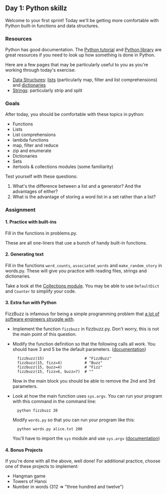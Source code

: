 ## Day 1: Python skillz

Welcome to your first sprint! Today we'll be getting more comfortable with
Python built-in functions and data structures.

### Resources

Python has good documentation.
The [Python tutorial](https://docs.python.org/2/tutorial/) and
[Python library](https://docs.python.org/2/library/) are great resources if
you need to look up how something is done in Python.

Here are a few pages that may be particularly
useful to you as you're working through today's exercise:
* [Data Structures](https://docs.python.org/2/tutorial/datastructures.html):
[lists](https://docs.python.org/2/tutorial/datastructures.html#more-on-lists)
(particularly map, filter and list comprehensions) and
[dictionaries](https://docs.python.org/2/tutorial/datastructures.html#dictionaries)
* [Strings](https://docs.python.org/2/library/string.html): particularly
strip and split


### Goals

After today, you should be comfortable with these topics in python:
* Functions
* Lists
* List comprehensions
* lambda functions
* map, filter and reduce
* zip and enumerate
* Dictionaries
* Sets
* itertools & collections modules (some familiarity)

Test yourself with these questions:
1. What's the difference between a list and a generator? And the advantages of either?
2. What is the advantage of storing a word list in a set rather than a list?


### Assignment

#### 1. Practice with built-ins

Fill in the functions in problems.py.

These are all one-liners that use a bunch of handy built-in functions.

#### 2. Generating text

Fill in the functions `word_counts`, `associated_words` and `make_random_story`
in words.py. These will give you practice with reading files, strings and dictionaries.

Take a look at the [Collections module](https://docs.python.org/2/library/collections.html).
You may be able to use `DefaultDict` and `Counter` to simplify your code.

#### 3. Extra fun with Python

FizzBuzz is infamous for being a simple programming problem that [a lot of software
engineers struggle with](http://blog.codinghorror.com/why-cant-programmers-program/).

* Implement the function `fizzbuzz` in fizzbuzz.py. Don't worry, this is not the main point of this question.

* Modify the function definition so that the following calls all work. You should have 3 and 5 be the default parameters.
([documentation](https://docs.python.org/2/tutorial/controlflow.html#default-argument-values))

        fizzbuzz(15)                  # "FizzBuzz"
        fizzbuzz(15, fizz=4)          # "Buzz"
        fizzbuzz(15, buzz=4)          # "Fizz"
        fizzbuzz(15, fizz=6, buzz=7)  # ""

    Now in the main block you should be able to remove the 2nd and 3rd parameters.

* Look at how the main function uses `sys.argv`. You can run your program with this
command in the command line:

        python fizzbuzz 20

    Modify `words.py` so that you can run your program like this:

        python words.py alice.txt 200

    You'll have to import the `sys` module and use `sys.argv` ([documentation](https://docs.python.org/2/library/sys.html))

#### 4. Bonus Projects

If you're done with all the above, well done! For additional practice, choose one of these projects to implement:

* Hangman game
* Towers of Hanoi
* Number in words (312 => "three hundred and twelve")

